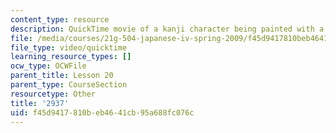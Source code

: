 ```yaml
---
content_type: resource
description: QuickTime movie of a kanji character being painted with a brush.
file: /media/courses/21g-504-japanese-iv-spring-2009/f45d9417810beb4641cb95a688fc076c_2937.mov
file_type: video/quicktime
learning_resource_types: []
ocw_type: OCWFile
parent_title: Lesson 20
parent_type: CourseSection
resourcetype: Other
title: '2937'
uid: f45d9417-810b-eb46-41cb-95a688fc076c
---
```

